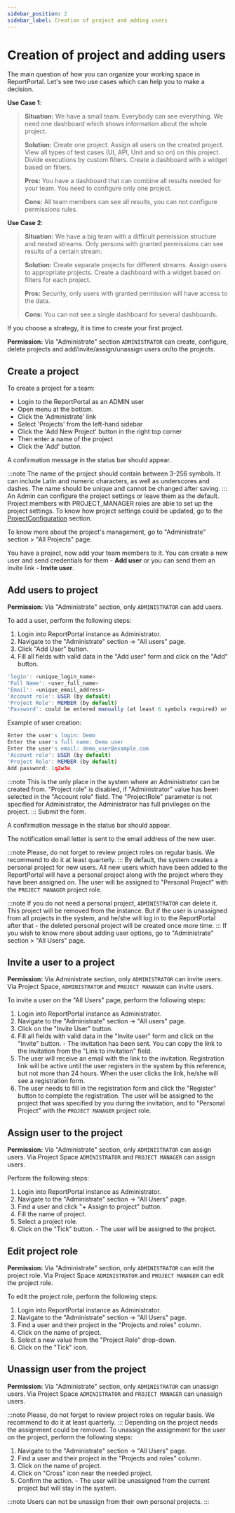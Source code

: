 ```yaml
---
sidebar_position: 2
sidebar_label: Creation of project and adding users
---
```


# Creation of project and adding users

The main question of how you can organize your working space in ReportPortal. 
Let's see two use cases which can help you to make a decision.

**Use Case 1**: 
>
> **Situation:** We have a small team. Everybody can see everything. We need one dashboard which shows information about the whole project.
>
> **Solution:** Create one project. Assign all users on the created project. View all types of test cases (UI, API, Unit and so on) on this project. Divide executions by custom filters. Create a dashboard with a widget based on filters.
>
> **Pros:** You have a dashboard that can combine all results needed for your team. You need to configure only one project.
>
> **Cons:** All team members can see all results, you can not configure permissions rules.



**Use Case 2**: 
>
> **Situation:** We have a big team with a difficult permission structure and nested streams. Only persons with granted permissions can see results of a certain stream. 
>
> **Solution:** Create separate projects for different streams. Assign users to appropriate projects. Create a dashboard with a widget based on filters for each project.
>
> **Pros:** Security, only users with granted permission will have access to the data.
>
> **Cons:** You can not see a single dashboard for several dashboards. 

If you choose a strategy, it is time to create your first project.

**Permission:**
Via "Administrate" section `ADMINISTRATOR` can create, configure, delete projects and add/invite/assign/unassign users on/to the projects. 

## Create a project

To create a project for a team:
* Login to the ReportPortal as an ADMIN user
* Open menu at the bottom.
* Click the 'Administrate' link 
* Select 'Projects' from the left-hand sidebar
* Click the 'Add New Project' button in the right top corner
* Then enter a name of the project
* Click the 'Add' button.

A confirmation message in the status bar should appear.

:::note
The name of the project should contain between 3-256 symbols. 
It can include Latin and numeric characters, as well as underscores and dashes. 
The name should be unique and cannot be changed after saving.
:::
An Admin can configure the project settings or leave them as the default. 
Project members with PROJECT_MANAGER roles are able to set up the project settings.
To know how project settings could be updated, go to the [ProjectConfiguration](/reportportal-configuration/ProjectConfiguration) section.

To know more about the project's management, go to "Administrate" section > "All Projects" page.

You have a project, now add your team members to it.  You can create a new user and send credentials for them - **Add user** or you can send them an invite link - **Invite user**.

## Add users to project

**Permission:**
Via "Administrate" section, only `ADMINISTRATOR` can add users.

To add a user, perform the following steps:

1. Login into ReportPortal instance as Administrator.
2. Navigate to the "Administrate" section -\> "All users" page.
3. Click "Add User" button.
4. Fill all fields with valid data in the "Add user" form and click on the "Add" button.

```javascript
'login': <unique_login_name>
'Full Name': <user_full_name>
'Email': <unique_email_address>
'Account role': USER (by default)
'Project Role': MEMBER (by default)
'Password': could be entered manually (at least 6 symbols required) or generated via the link under the field.
```

Example of user creation:

```javascript
Enter the user's login: Demo
Enter the user's full name: Demo user
Enter the user's email: demo_user@example.com
'Account role': USER (by default)
'Project Role': MEMBER (by default)
Add password: 1q2w3e 
```

:::note
This is the only place in the system where an Administrator can be created
from. "Project role" is disabled, if "Administrator" value has been selected in the "Account role" field. The "ProjectRole" parameter is not specified for
Administrator, the Administrator has full privileges on the project.
:::
Submit the form.

A confirmation message in the status bar should appear.

The notification email letter is sent to the email address of the new user.

:::note
Please, do not forget to review project roles on regular basis. We recommend to do it at least quarterly.
:::
By default, the system creates a personal project for new users. All new users which have been added to the ReportPortal will have a personal project along with the project where they have been assigned on. The user will be assigned to  "Personal Project" with the `PROJECT MANAGER` project role.

:::note
If you do not need a personal project, `ADMINISTRATOR` can delete it. This project will be removed from the instance. But if the user is unassigned from all projects in the system, and he/she will log in to the ReportPortal after that - the deleted personal project will be created once more time.
:::
If you wish to know more about adding user options, go to "Administrate" section > "All Users" page.

## Invite a user to a project
**Permission:**
Via Administrate section, only `ADMINISTRATOR` can invite users.
Via Project Space, `ADMINISTRATOR` and `PROJECT MANAGER` can invite users.

To invite a user on the "All Users" page, perform the following steps:

1. Login into ReportPortal instance as Administrator.
2. Navigate to the "Administrate" section -\> "All users" page.
3. Click on the "Invite User" button.
4. Fill all fields with valid data in the "Invite user" form and click on the "Invite" button. - The invitation
   has been sent. You can copy the link to the invitation from the "Link to
   invitation" field.
5. The user will receive an email with the link to the invitation. Registration
   link will be active until the user registers in the system by this reference,
   but not more than 24 hours. When the user clicks the link, he/she will see a registration form.
6. The user needs to fill in the registration form and click the "Register" button to complete the registration.
   The user will be assigned to the project that was specified by you during the invitation,
   and to "Personal Project" with the `PROJECT MANAGER` project role.

## Assign user to the project

**Permission:**
Via "Administrate" section, only `ADMINISTRATOR` can assign users.
Via Project Space `ADMINISTRATOR` and `PROJECT MANAGER` can assign users.

Perform the following steps:

1. Login into ReportPortal instance as Administrator.
2. Navigate to the "Administrate" section -\> "All Users" page.
3. Find a user and click "+ Assign to project" button.
4. Fill the name of project.
5. Select a project role.
6. Click on the "Tick" button. - The user will be assigned to the project.

## Edit project role

**Permission:**
Via "Administrate" section, only `ADMINISTRATOR` can edit the project role.
Via Project Space `ADMINISTRATOR` and `PROJECT MANAGER` can edit the project role.

To edit the project role, perform the following steps:

1. Login into ReportPortal instance as Administrator.
2. Navigate to the "Administrate" section -\> "All Users" page.
3. Find a user and their project in the "Projects and roles" column.
4. Click on the name of project.
5. Select a new value from the "Project Role" drop-down.
6. Click on the "Tick" icon.

## Unassign user from the project

**Permission:**
Via "Administrate" section, only `ADMINISTRATOR` can unassign users.
Via Project Space `ADMINISTRATOR` and `PROJECT MANAGER` can unassign users.

:::note
Please, do not forget to review project roles on regular basis. We recommend to do it at least quarterly.
:::
Depending on the project needs the assignment could be removed. 
To unassign the assignment for the user on the project, perform the following steps:

1. Navigate to the "Administrate" section -\> "All Users" page.
2. Find a user and their project in the "Projects and roles" column.
3. Click on the name of project.
4. Click on "Cross" icon near the needed project.
5. Confirm the action. - The user will be unassigned from the current project but will stay in the system.

:::note
Users can not be unassign from their own personal projects.
:::
